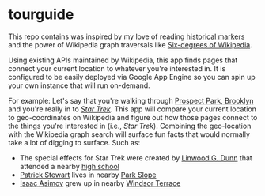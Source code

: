 # tourguide

This repo contains was inspired by my love of reading [historical markers](https://www.hmdb.org/) and the power of Wikipedia graph traversals like [Six-degrees of Wikipedia](https://github.com/jwngr/sdow).

Using existing APIs maintained by Wikipedia, this app finds pages that connect your current location to whatever you're interested in. It is configured to be easily deployed via Google App Engine so you can spin up your own instance that will run on-demand.


For example:
Let's say that you're walking through [Prospect Park, Brooklyn](https://en.wikipedia.org/wiki/Prospect_Park_(Brooklyn)) and you're really in to [_Star Trek_](https://en.wikipedia.org/wiki/Star_Trek:_The_Original_Series). This app will compare your current location to geo-coordinates on Wikipedia and figure out how those pages connect to the things you're interested in (i.e., _Star Trek_). Combining the geo-location with the Wikipedia graph search will surface fun facts that would normally take a lot of digging to surface. Such as:

* The special effects for Star Trek were created by [Linwood G. Dunn](https://en.wikipedia.org/wiki/Linwood_G._Dunn) that attended a nearby [high school](John_Jay_Educational_Campus_(Brooklyn))
* [Patrick Stewart](https://en.wikipedia.org/wiki/Patrick_Stewart) lives in nearby [Park Slope](https://en.wikipedia.org/wiki/Park_Slope)
* [Isaac Asimov](https://en.wikipedia.org/wiki/Isaac_Asimov) grew up in nearby [Windsor Terrace](https://en.wikipedia.org/wiki/Windsor_Terrace,_Brooklyn)
